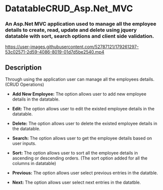 # DatatableCRUD_Asp.Net_MVC
### An Asp.Net MVC application used to manage all the employee details to create, read, update and delete using jquery datatable with sort, search options and client side validation.

https://user-images.githubusercontent.com/52787121/179261297-53c02571-2d59-4086-8019-01d7d5be2540.mp4

## Description

Through using the application user can manage all the employees details. (CRUD Operations)

* **Add New Employee:** The option allows user to add new employee details in the datatable.

* **Edit:** The option allows user to edit the existed employee details in the datatable.

* **Delete:** The option allows user to delete the existed employee details in the datatable.

* **Search:** The option allows user to get the employee details based on user inputs.

* **Sort:** The option allows user to sort all the employee details in ascending or descending orders. (The sort option added for all the columns in datatable)

* **Previous:** The option allows user select previous entries in the datatble.

* **Next:** The option allows user select next entries in the datatble.

